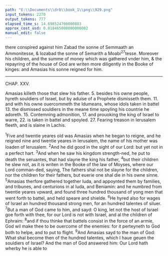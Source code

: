 ```yaml
---
path: "E:\\Documents\\drb\\book_1\\png\\929.png"
input_tokens: 2270
output_tokens: 777
elapsed_time_s: 14.698524700000883
approx_cost_usd: 0.018465000000000002
manual_edit: false
---
```

there conspired against him Zabad the sonne of Semmaath an Ammonitesse, & Iozabad the sonne of Semarith a Moabi<sup>27</sup>tesse. Moreover his children, and the summe of money which was gathered vnder him, & the repayring of the house of God are writen more diligently in the Booke of kinges: and Amasias his sonne reigned for him.

<hr>

CHAP. XXV.

<aside>Amasias killeth those that slew his father. 5. besides his owne people, hyreth souldiers of Israel, but by aduise of a Prophete dismisseth them. 11. and with his owne ouercommeth the Idumeans, whose idols taken in battel 13. the dismissed souldiers in the meane time spoyling his countrie he adoreth. 15. Contemning admonition, 17. and prouoking the king of Israel to warre, 22. is taken in battel and spoyled. 27. Fearing treason in Ierusalem fleeth, and is slaine in Lachis.</aside>

<sup>1</sup>Five and twentie yeares old was Amasias when he began to reigne, and he reigned nine and twentie yeares in Ierusalem, the name of his mother was Ioaden of Ierusalem. <sup>2</sup>And he did good in the sight of our Lord: but yet not in a perfect hart. <sup>3</sup>And when he saw his kingdom strength-ned, he put to death the seruantes, that had slayne the king his father, <sup>4</sup>but their children he slew not, as it is writen in the Booke of the law of Moyses, where our Lord comman-ded, saying, The fathers shal not be slayne for the children, nor the children for their fathers, but euerie one shal die in his owne sinne. <sup>5</sup>Amasias therfore gathered together Iuda, and appoynted them by families, and tribunes, and centurions in al Iuda, and Beniamin: and he numbred from twentie yeares vpward, and found three hundred thousand of yong men that went forth to battel, and held speare and shielde. <sup>6</sup>He hyred also for wages of Israel an hundred thousand strong men, for an hundred talentes of siluer. <sup>7</sup>But a man of God came to him, and sayd: O king, let not the host of Israel goe forth with thee, for our Lord is not with Israel, and al the children of Ephraim: <sup>8</sup>and if thou thinke that battels consist in the force of an armie, God wil make thee to be ouercome of the enemies: for it perteyneth to God both to helpe, and to put to flight. <sup>9</sup>And Amasias sayd to the man of God: What shal become then of the hundred talentes, which I haue geuen the souldiers of Israel? And the man of God answered him: Our Lord hath wherby he is able to

[^1]: 2.Reg.14.